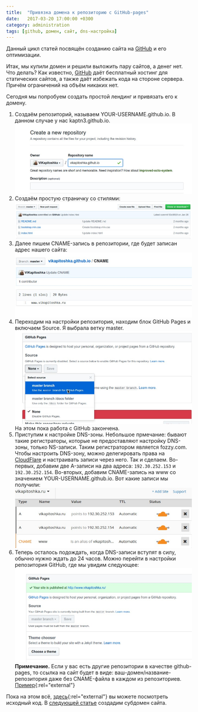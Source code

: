 ```yaml
---
title:  "Привязка домена к репозиторию с GitHub-pages"
date:   2017-03-20 17:00:00 +0300
category: administration
tags: [github, домен, сайт, dns-настройка]
---
```

Данный цикл статей посвящён созданию сайта на <a href="//github.com">GitHub</a> и его оптимизации.

Итак, мы купили домен и решили выложить пару сайтов, а денег нет. Что делать? Как известно, <a href="//github.com">GitHub</a> даёт бесплатный хостинг для статических сайтов, а также даёт избежать кода на стороне сервера. Причём ограничений на объём никаких нет.

Сегодня мы попробуем создать простой лендинг и привязать его к домену.

<!--more-->

1. Создаём репозиторий, называем YOUR-USERNAME.github.io. В данном случае у нас kaptn3.github.io.![Создание репозитория](/public/img/10.jpg)
2. Создаём простую страничку со стилями:![Простая страница](/public/img/11.jpg)
3. Далее пишем CNAME-запись в репозитории, где будет записан адрес нашего сайта:
	![CNAME-запись](/public/img/3.jpg)
4. Переходим на настройки репозитория, находим блок GitHub Pages и включаем Source. Я выбрала ветку master. ![Включение github-pages](/public/img/4.jpg) На этом пока работа с GitHub закончена. 
5. Приступим к настройке DNS-зоны. Небольшое прмечание: бывают такие регистраторы, которые не предоставляют настройку DNS-зоны, только NS-записи. Таким регистратором является fozzy.com. Чтобы настроить DNS-зону, можно делегировать права на <a href="http://cloudflare.com">CloudFlare</a> и настраивать записи через него. Так и сделаем.
Во-первых, добавим две A-записи на два адреса: `192.30.252.153` и `192.30.252.154`. Во-вторых, добавим CNAME-запись на www со значением YOUR-USERNAME.github.io. Вот какие записи мы получили:![Настройка DNS](/public/img/5.jpg)
6. Теперь осталось подождать, когда DNS-записи вступят в силу, обычно нужно ждать до 24 часов. Можно перейти в настройки репозитория GitHub, где мы увидим следующее: ![Ссылка GitHub Pages](/public/img/6.jpg)<strong>Примечание.</strong> Если у вас есть другие репозитории в качестве github-pages, то ссылка на сайт будет в виде: ваш-домен/название-репозитория даже без CNAME-файла в каждом из репозиториев. [Пример](https://kaptn.ru/example-gh-pages){:rel="external"}

Пока на этом всё, [здесь](https://github.com/kaptn3/kaptn3.github.io){:rel="external"} вы можете посмотреть исходный код. В [следующей статье](life/subdomen.html) создадим субдомен сайта.
